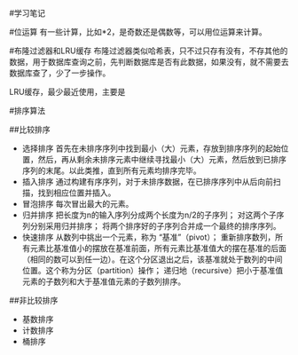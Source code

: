 #学习笔记

#位运算
有一些计算，比如*2，是奇数还是偶数等，可以用位运算来计算。

#布隆过滤器和LRU缓存
布隆过滤器类似哈希表，只不过只存有没有，不存其他的数据，用于数据库查询之前，先判断数据库是否有此数据，如果没有，就不需要去数据库查了，少了一步操作。

LRU缓存，最少最近使用，主要是

#排序算法

##比较排序

 - 选择排序 首先在未排序序列中找到最小（大）元素，存放到排序序列的起始位置，然后，再从剩余未排序元素中继续寻找最小（大）元素，然后放到已排序序列的末尾。以此类推，直到所有元素均排序完毕。 
 - 插入排序 通过构建有序序列，对于未排序数据，在已排序序列中从后向前扫描，找到相应位置并插入。
 - 冒泡排序 每次冒出最大的元素。
 - 归并排序 把长度为n的输入序列分成两个长度为n/2的子序列；
 对这两个子序列分别采用归并排序；
 将两个排序好的子序列合并成一个最终的排序序列。
 - 快速排序 从数列中挑出一个元素，称为 “基准”（pivot）；
 重新排序数列，所有元素比基准值小的摆放在基准前面，所有元素比基准值大的摆在基准的后面（相同的数可以到任一边）。在这个分区退出之后，该基准就处于数列的中间位置。这个称为分区（partition）操作；
 递归地（recursive）把小于基准值元素的子数列和大于基准值元素的子数列排序。

##非比较排序

 - 基数排序
 - 计数排序
 - 桶排序